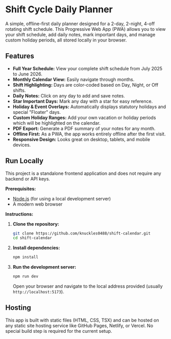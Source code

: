 # Shift Cycle Daily Planner

A simple, offline-first daily planner designed for a 2-day, 2-night, 4-off rotating shift schedule. This Progressive Web App (PWA) allows you to view your shift schedule, add daily notes, mark important days, and manage custom holiday periods, all stored locally in your browser.

## Features

- **Full Year Schedule:** View your complete shift schedule from July 2025 to June 2026.
- **Monthly Calendar View:** Easily navigate through months.
- **Shift Highlighting:** Days are color-coded based on Day, Night, or Off shifts.
- **Daily Notes:** Click on any day to add and save notes.
- **Star Important Days:** Mark any day with a star for easy reference.
- **Holiday & Event Overlays:** Automatically displays statutory holidays and special "Floater" days.
- **Custom Holiday Ranges:** Add your own vacation or holiday periods which will be highlighted on the calendar.
- **PDF Export:** Generate a PDF summary of your notes for any month.
- **Offline First:** As a PWA, the app works entirely offline after the first visit.
- **Responsive Design:** Looks great on desktop, tablets, and mobile devices.

## Run Locally

This project is a standalone frontend application and does not require any backend or API keys.

**Prerequisites:**
- [Node.js](https://nodejs.org/) (for using a local development server)
- A modern web browser

**Instructions:**

1.  **Clone the repository:**
    ```bash
    git clone https://github.com/knuckles0488/shift-calendar.git
    cd shift-calendar
    ```

2.  **Install dependencies:**
    ```bash
    npm install
    ```

3.  **Run the development server:**
    ```bash
    npm run dev
    ```
    Open your browser and navigate to the local address provided (usually `http://localhost:5173`).

## Hosting

This app is built with static files (HTML, CSS, TSX) and can be hosted on any static site hosting service like GitHub Pages, Netlify, or Vercel. No special build step is required for the current setup.
